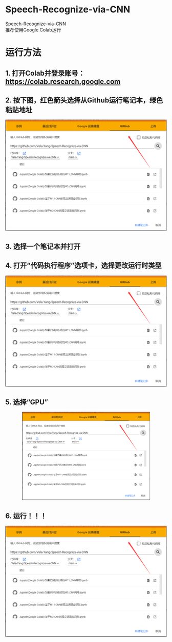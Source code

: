# Speech-Recognize-via-CNN
 Speech-Recognize-via-CNN  
 推荐使用Google Colab运行  
# 运行方法  
 ## 1. 打开Colab并登录账号：https://colab.research.google.com
 ## 2. 按下图，红色箭头选择从Github运行笔记本，绿色粘贴地址  
<div align="center">
<img src="./展示图片/1.png" width="640" />
</div>

 ## 3. 选择一个笔记本并打开  
 ## 4. 打开“代码执行程序”选项卡，选择更改运行时类型  
<div align="center">
<img src="./展示图片/1.png" width="640" />
</div>

 ## 5. 选择“GPU”  
<div align="center">
<img src="./展示图片/1.png" width="400" />
</div>

 ## 6. 运行！！！ 
<div align="center">
<img src="./展示图片/1.png" width="640" />
</div>

